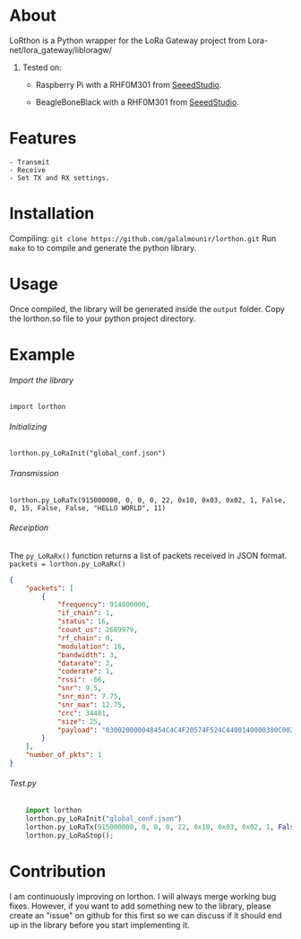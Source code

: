 # About
LoRthon is a Python wrapper for the LoRa Gateway project from Lora-net/lora_gateway/libloragw/

1. Tested on:
	- Raspberry Pi with a RHF0M301 from [SeeedStudio](https://www.seeedstudio.com/LoRa-LoRaWAN-Gateway-915MHz-for-Raspberry-Pi-3-p-2821.html).

	- BeagleBoneBlack with a RHF0M301 from [SeeedStudio](https://www.seeedstudio.com/LoRa-LoRaWAN-Gateway-915MHz-for-Raspberry-Pi-3-p-2821.html).

# Features
	- Transmit
	- Receive
	- Set TX and RX settings.

# Installation
Compiling: 
	```git clone https://github.com/galalmounir/lorthon.git```
	Run `make` to to compile and generate the python library.

# Usage
Once compiled, the library will be generated inside the `output` folder. Copy the lorthon.so file to your python project directory.

# Example
###### Import the library
`import lorthon`

###### Initializing
`lorthon.py_LoRaInit("global_conf.json")`

###### Transmission
`lorthon.py_LoRaTx(915000000, 0, 0, 0, 22, 0x10, 0x03, 0x02, 1, False, 0, 15, False, False, "HELLO WORLD", 11)`

###### Receiption 
The `py_LoRaRx()` function returns a list of packets received in JSON format.
`packets = lorthon.py_LoRaRx()`

```JSON
{
    "packets": [
        {
            "frequency": 914800000,
            "if_chain": 1,
            "status": 16,
            "count_us": 2689979,
            "rf_chain": 0,
            "modulation": 16,
            "bandwidth": 3,
            "datarate": 2,
            "coderate": 1,
            "rssi": -66,
            "snr": 9.5,
            "snr_min": 7.75,
            "snr_max": 12.75,
            "crc": 34481,
            "size": 25,
            "payload": "030020000048454C4C4F20574F524C4400140000380C002031"
        }
    ],
    "number_of_pkts": 1
}
```

###### Test.py
```python
	import lorthon
	lorthon.py_LoRaInit("global_conf.json")
	lorthon.py_LoRaTx(915000000, 0, 0, 0, 22, 0x10, 0x03, 0x02, 1, False, 0, 15, False, False, "HELLO WORLD", 11)
	lorthon.py_LoRaStop();	
```

# Contribution 
I am continuously improving on lorthon. I will always merge working bug fixes. However, if you want to add something new to the library, please create an "issue" on github for this first so we can discuss if it should end up in the library before you start implementing it.
